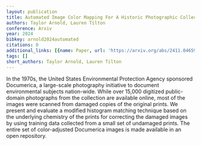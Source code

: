 ```yaml
---
layout: publication
title: Automated Image Color Mapping For A Historic Photographic Collection
authors: Taylor Arnold, Lauren Tilton
conference: Arxiv
year: 2024
bibkey: arnold2024automated
citations: 0
additional_links: [{name: Paper, url: 'https://arxiv.org/abs/2411.04659'}]
tags: []
short_authors: Taylor Arnold, Lauren Tilton
---
```

In the 1970s, the United States Environmental Protection Agency sponsored
Documerica, a large-scale photography initiative to document environmental
subjects nation-wide. While over 15,000 digitized public-domain photographs
from the collection are available online, most of the images were scanned from
damaged copies of the original prints. We present and evaluate a modified
histogram matching technique based on the underlying chemistry of the prints
for correcting the damaged images by using training data collected from a small
set of undamaged prints. The entire set of color-adjusted Documerica images is
made available in an open repository.